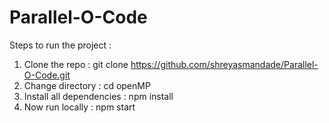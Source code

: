 # Parallel-O-Code
Steps to run the project : 

1. Clone the repo : git clone https://github.com/shreyasmandade/Parallel-O-Code.git
2. Change directory : cd openMP
3. Install all dependencies : npm install
4. Now run locally : npm start
